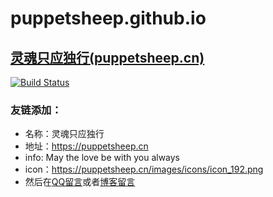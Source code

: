 # puppetsheep.github.io
## [灵魂只应独行(puppetsheep.cn)](https://puppetsheep.cn) 
[![Build Status](https://www.travis-ci.org/puppetsheep/puppetsheep.github.io.svg?branch=hexo)](https://www.travis-ci.org/puppetsheep/puppetsheep.github.io)
### 友链添加：
- 名称：灵魂只应独行
- 地址：https://puppetsheep.cn
- info: May the love be with you always
- icon：https://puppetsheep.cn/images/icons/icon_192.png
- 然后在[QQ留言](http://wpa.qq.com/msgrd?v=3&uin=2209502839&site=qq&menu=yes)或者[博客留言](https://puppetsheep.cn/comments/)